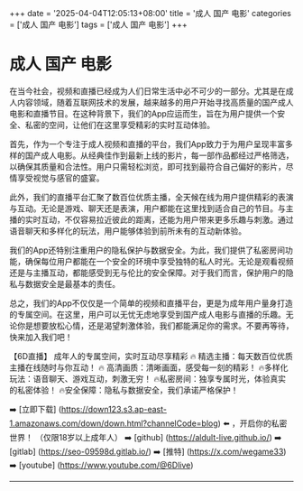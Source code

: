 +++
date = '2025-04-04T12:05:13+08:00'
title = '成人 国产 电影'
categories = ['成人 国产 电影']
tags = ['成人 国产 电影']
+++

# 成人 国产 电影

在当今社会，视频和直播已经成为人们日常生活中必不可少的一部分。尤其是在成人内容领域，随着互联网技术的发展，越来越多的用户开始寻找高质量的国产成人电影和直播节目。在这种背景下，我们的App应运而生，旨在为用户提供一个安全、私密的空间，让他们在这里享受精彩的实时互动体验。

首先，作为一个专注于成人视频和直播的平台，我们App致力于为用户呈现丰富多样的国产成人电影。从经典佳作到最新上线的影片，每一部作品都经过严格筛选，以确保其质量和合法性。用户只需轻松浏览，即可找到最符合自己偏好的影片，尽情享受视觉与感官的盛宴。

此外，我们的直播平台汇聚了数百位优质主播，全天候在线为用户提供精彩的表演与互动。无论是游戏、聊天还是表演，用户都能在这里找到适合自己的节目。与主播的实时互动，不仅容易拉近彼此的距离，还能为用户带来更多乐趣与刺激。通过语音聊天和多样化的玩法，用户能够体验到前所未有的互动新体验。

我们的App还特别注重用户的隐私保护与数据安全。为此，我们提供了私密房间功能，确保每位用户都能在一个安全的环境中享受独特的私人时光。无论是观看视频还是与主播互动，都能感受到无与伦比的安全保障。对于我们而言，保护用户的隐私与数据安全是最基本的责任。

总之，我们的App不仅仅是一个简单的视频和直播平台，更是为成年用户量身打造的专属空间。在这里，用户可以无忧无虑地享受到国产成人电影与直播的乐趣。无论你是想要放松心情，还是渴望刺激体验，我们都能满足你的需求。不要再等待，快来加入我们吧！

【6D直播】
成年人的专属空间，实时互动尽享精彩
🔥 精选主播：每天数百位优质主播在线随时与你互动！
🔥 高清画质：清晰画面，感受每一刻的精彩！
🔥多样化玩法：语音聊天、游戏互动，刺激无穷！
🔥私密房间：独享专属时光，体验真实的私密体验！
🔥安全保障：隐私与数据安全，我们承诺严格保护！

➡️ [立即下载] (https://down123.s3.ap-east-1.amazonaws.com/down/down.html?channelCode=blog) ⬅️ ，开启你的私密世界！
（仅限18岁以上成年人）
➡️ [github] (https://aldult-live.github.io/)
➡️ [gitlab] (https://seo-09598d.gitlab.io/)
➡️ [推特] (https://x.com/wegame33)
➡️ [youtube] (https://www.youtube.com/@6Dlive)

---
